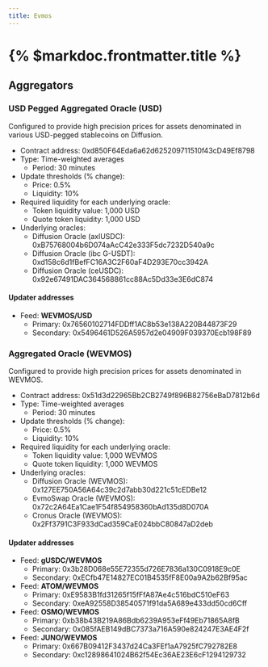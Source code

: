 ```yaml
---
title: Evmos
---
```


# {% $markdoc.frontmatter.title %}

## Aggregators

### USD Pegged Aggregated Oracle (USD)

Configured to provide high precision prices for assets denominated in various USD-pegged stablecoins on Diffusion.

- Contract address: 0xd850F64Eda6a62d625209711510f43cD49Ef8798
- Type: Time-weighted averages
  - Period: 30 minutes
- Update thresholds (% change):
  - Price: 0.5%
  - Liquidity: 10%
- Required liquidity for each underlying oracle:
  - Token liquidity value: 1,000 USD
  - Quote token liquidity: 1,000 USD
- Underlying oracles:
  - Diffusion Oracle (axlUSDC): 0xB75768004b6D074aAcC42e333F5dc7232D540a9c
  - Diffusion Oracle (ibc G-USDT): 0xd158c6d1fBefFC16A3C2F60aF4D293E70cc3942A
  - Diffusion Oracle (ceUSDC): 0x92e67491DAC364568861cc88Ac5Dd33e3E6dC874

#### Updater addresses
- Feed: **WEVMOS/USD**
  - Primary: 0x76560102714FDDff1AC8b53e138A220B44873F29
  - Secondary: 0x5496461D526A5957d2e04909F039370Ecb198F89

### Aggregated Oracle (WEVMOS)

Configured to provide high precision prices for assets denominated in WEVMOS.

- Contract address: 0x51d3d22965Bb2CB2749f896B82756eBaD7812b6d
- Type: Time-weighted averages
  - Period: 30 minutes
- Update thresholds (% change):
  - Price: 0.5%
  - Liquidity: 10%
- Required liquidity for each underlying oracle:
  - Token liquidity value: 1,000 WEVMOS
  - Quote token liquidity: 1,000 WEVMOS
- Underlying oracles:
  - Diffusion Oracle (WEVMOS): 0x127EE750A56A64c39c2d7abb30d221c51cEDBe12
  - EvmoSwap Oracle (WEVMOS): 0x72c2A64Ea1Cae1F54f854958360bAd135d8D070A
  - Cronus Oracle (WEVMOS): 0x2Ff3791C3F933dCad359CaE024bbC80847aD2deb

#### Updater addresses
- Feed: **gUSDC/WEVMOS**
  - Primary: 0x3b28D068e55E72355d726E7836a130C0918E9c0E
  - Secondary: 0xECfb47E14827EC01B4535fF8E00a9A2b62Bf95ac
- Feed: **ATOM/WEVMOS**
  - Primary: 0xE9583B1fd31265f15fFfA87Ae4c516bdC510eF63
  - Secondary: 0xeA92558D38540571f91da5A689e433dd50cd6Cff
- Feed: **OSMO/WEVMOS**
  - Primary: 0xb38b43B219A86Bdb6239A953eFf49Eb71865A8fB
  - Secondary: 0x085fAEB149dBC7373a716A590e824247E3AE4F2f
- Feed: **JUNO/WEVMOS**
  - Primary: 0x667B09412F3437d24Ca3FEf1aA7925fC792782E8
  - Secondary: 0xc12898641024B62f54Ec36AE23E6cF1294129732